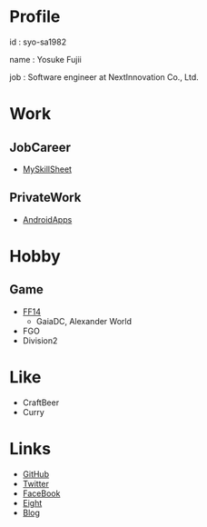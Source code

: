 # Profile

id : syo-sa1982

name : Yosuke Fujii

job : Software engineer at NextInnovation Co., Ltd.

# Work

## JobCareer

- [MySkillSheet](https://docs.google.com/document/d/1mE4b_l8enPWNUWmy1dfMH0XJdDT1XkG3w-_HFmAlDbo/edit?usp=sharing)

## PrivateWork

- [AndroidApps](https://play.google.com/store/apps/developer?id=syo_sa1982)

# Hobby

## Game

- [FF14](https://jp.finalfantasyxiv.com/lodestone/character/7324621/)
  - GaiaDC, Alexander World
- FGO
- Division2

# Like

- CraftBeer
- Curry

# Links

- [GitHub](https://github.com/syo-sa1982)
- [Twitter](https://twitter.com/syo_sa1982)
- [FaceBook](https://www.facebook.com/syousa1982)
- [Eight](https://8card.net/p/39857356914)
- [Blog](https://syo-sa19820615.hatenablog.com/)